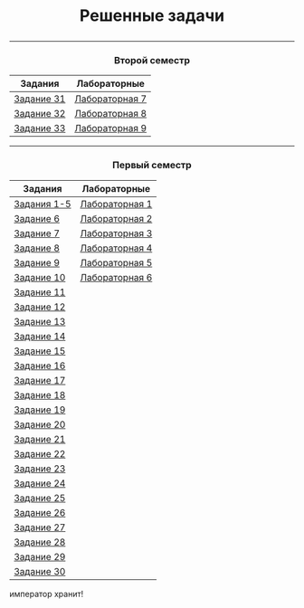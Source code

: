 <h1>
<p align="center">
Решенные задачи
</p>
</h1>

---

<h3>
<p align="center">
Второй семестр
</p>
</h3> 

| Задания | Лабораторные |
|---------|--------------|
| [Задание 31](Tasks/Task31/task31.cpp) |  [Лабораторная 7](Labs/Lab7/report7.md) |
| [Задание 32](Tasks/Task32/task32.cpp) |  [Лабораторная 8](Labs/Lab8/report8.md) |
| [Задание 33](Tasks/Task33/task33.cpp) |  [Лабораторная 9](Labs/Lab9/report9.md) |

---

<h3>
<p align="center">
Первый семестр
</p>
</h3> 

| Задания | Лабораторные |
|---------|--------------|
| [Задания 1-5](Tasks/Task1-5/task1-5.cpp) | [Лабораторная 1](Labs/Lab1/report1.md)|
| [Задание 6](Tasks/Task6/task6.cpp) | [Лабораторная 2](Labs/Lab2/report2.md)|
| [Задание 7](Tasks/Task7/task7.cpp) | [Лабораторная 3](Labs/Lab3/report3.md)|
| [Задание 8](Tasks/Task8/task8.cpp) | [Лабораторная 4](Labs/Lab4/report4.md)|
| [Задание 9](Tasks/Task9/task9.cpp) | [Лабораторная 5](Labs/Lab5/report5.md)|
| [Задание 10](Tasks/Task10/task10.cpp) | [Лабораторная 6](Labs/Lab6/report6.md)|
| [Задание 11](Tasks/Task11/task11.cpp) |
| [Задание 12](Tasks/Task12/task12.cpp) |
| [Задание 13](Tasks/Task13/task13.cpp) |
| [Задание 14](Tasks/Task14/task14.cpp) |
| [Задание 15](Tasks/Task15/task15.cpp) |
| [Задание 16](Tasks/Task16/task16.cpp) |
| [Задание 17](Tasks/Task17/task17.cpp) |
| [Задание 18](Tasks/Task18/task18.cpp) |
| [Задание 19](Tasks/Task19/task19.cpp) |
| [Задание 20](Tasks/Task20/task20.cpp) |
| [Задание 21](Tasks/Task21/task21.cpp) |
| [Задание 22](Tasks/Task22/task22.cpp) |
| [Задание 23](Tasks/Task23/task23.cpp) |
| [Задание 24](Tasks/Task24/task24.cpp) |
| [Задание 25](Tasks/Task25/task25.cpp) |
| [Задание 26](Tasks/Task26/task26.cpp) |
| [Задание 27](Tasks/Task27/task27.cpp) |
| [Задание 28](Tasks/Task28/task28.cpp) |
| [Задание 29](Tasks/Task29/task29.cpp) |
| [Задание 30](Tasks/Task30/t30.cpp) |

император хранит!